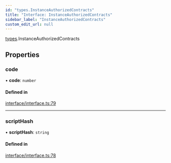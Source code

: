 ```yaml
---
id: "types.InstanceAuthorizedContracts"
title: "Interface: InstanceAuthorizedContracts"
sidebar_label: "InstanceAuthorizedContracts"
custom_edit_url: null
---
```


[types](../namespaces/types.md).InstanceAuthorizedContracts

## Properties

### code

• **code**: `number`

#### Defined in

[interface/interface.ts:79](https://github.com/CityOfZion/isengard/blob/bbb1dd3/sdk/src/interface/interface.ts#L79)

___

### scriptHash

• **scriptHash**: `string`

#### Defined in

[interface/interface.ts:78](https://github.com/CityOfZion/isengard/blob/bbb1dd3/sdk/src/interface/interface.ts#L78)
